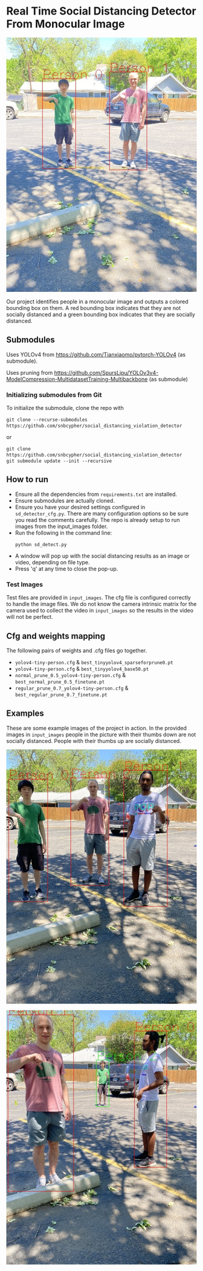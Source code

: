 # Real Time Social Distancing Detector From Monocular Image
![Example Output](repo_img/test0.jpg)

Our project identifies people in a monocular image and outputs a colored bounding box on them. A red bounding box indicates that they are not socially distanced and a green bounding box indicates that they are socially distanced. 

## Submodules

Uses YOLOv4 from https://github.com/Tianxiaomo/pytorch-YOLOv4 (as submodule). 

Uses pruning from https://github.com/SpursLipu/YOLOv3v4-ModelCompression-MultidatasetTraining-Multibackbone (as submodule)

### Initializing submodules from Git
To initialize the submodule, clone the repo with  

```
git clone --recurse-submodules https://github.com/snbcypher/social_distancing_violation_detector
```
or 
```
git clone https://github.com/snbcypher/social_distancing_violation_detector
git submodule update --init --recursive
```
## How to run
 - Ensure all the dependencies from ```requirements.txt``` are installed. 
 - Ensure submodules are actually cloned. 
 - Ensure you have your desired settings configured in ```sd_detector_cfg.py```. There are many configuration options so be sure you read the comments carefully. The repo is already setup to run images from the input_images folder. 
 - Run the following in the command line:
    ```
    python sd_detect.py
    ```
- A window will pop up with the social distancing results as an image or video, depending on file type.
- Press 'q' at any time to close the pop-up.

### Test Images
Test files are provided in ```input_images```. The cfg file is configured correctly to handle the image files. We do not know the camera intrinsic matrix for the camera used to collect the video in ```input_images``` so the results in the video will not be perfect. 

## Cfg and weights mapping
The following pairs of weights and .cfg files go together. 
- ```yolov4-tiny-person.cfg``` & ```best_tinyyolov4_sparseforprune0.pt```
- ```yolov4-tiny-person.cfg``` & ```best_tinyyolov4_base50.pt```
- ```normal_prune_0.5_yolov4-tiny-person.cfg``` & ```best_normal_prune_0.5_finetune.pt```
- ```regular_prune_0.7_yolov4-tiny-person.cfg``` & ```best_regular_prune_0.7_finetune.pt```

## Examples
These are some example images of the project in action. In the provided images in ```input_images``` people in the picture with their thumbs down are not socially distanced. People with their thumbs up are socially distanced. 

![Example Output](repo_img/test1.jpg)

![Example Output](repo_img/test2.jpg)

